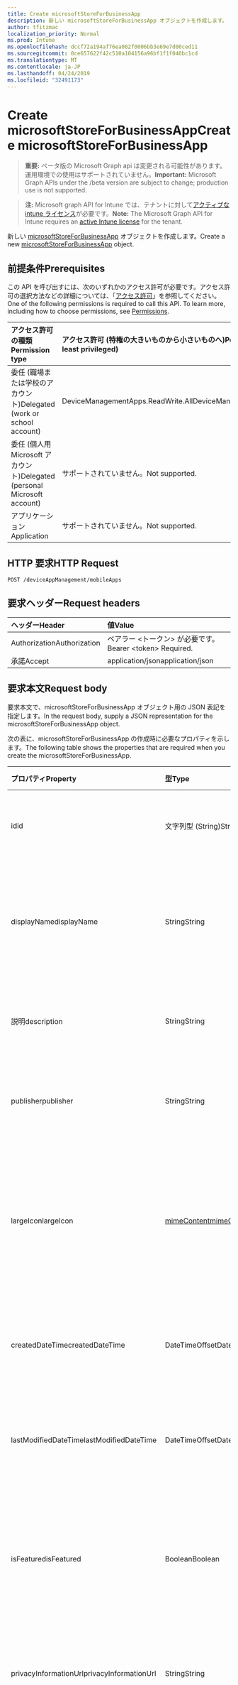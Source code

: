 ```yaml
---
title: Create microsoftStoreForBusinessApp
description: 新しい microsoftStoreForBusinessApp オブジェクトを作成します。
author: tfitzmac
localization_priority: Normal
ms.prod: Intune
ms.openlocfilehash: dccf72a194af76ea082f0006bb3e69e7d00ced11
ms.sourcegitcommit: 0ce657622f42c510a104156a96bf1f1f040bc1cd
ms.translationtype: MT
ms.contentlocale: ja-JP
ms.lasthandoff: 04/24/2019
ms.locfileid: "32491173"
---
```

# <a name="create-microsoftstoreforbusinessapp"></a><span data-ttu-id="0cabe-103">Create microsoftStoreForBusinessApp</span><span class="sxs-lookup"><span data-stu-id="0cabe-103">Create microsoftStoreForBusinessApp</span></span>

> <span data-ttu-id="0cabe-104">**重要:** ベータ版の Microsoft Graph api は変更される可能性があります。運用環境での使用はサポートされていません。</span><span class="sxs-lookup"><span data-stu-id="0cabe-104">**Important:** Microsoft Graph APIs under the /beta version are subject to change; production use is not supported.</span></span>

> <span data-ttu-id="0cabe-105">**注:** Microsoft graph API for Intune では、テナントに対して[アクティブな intune ライセンス](https://go.microsoft.com/fwlink/?linkid=839381)が必要です。</span><span class="sxs-lookup"><span data-stu-id="0cabe-105">**Note:** The Microsoft Graph API for Intune requires an [active Intune license](https://go.microsoft.com/fwlink/?linkid=839381) for the tenant.</span></span>

<span data-ttu-id="0cabe-106">新しい [microsoftStoreForBusinessApp](../resources/intune-apps-microsoftstoreforbusinessapp.md) オブジェクトを作成します。</span><span class="sxs-lookup"><span data-stu-id="0cabe-106">Create a new [microsoftStoreForBusinessApp](../resources/intune-apps-microsoftstoreforbusinessapp.md) object.</span></span>

## <a name="prerequisites"></a><span data-ttu-id="0cabe-107">前提条件</span><span class="sxs-lookup"><span data-stu-id="0cabe-107">Prerequisites</span></span>
<span data-ttu-id="0cabe-p101">この API を呼び出すには、次のいずれかのアクセス許可が必要です。アクセス許可の選択方法などの詳細については、「[アクセス許可](/graph/permissions-reference)」を参照してください。</span><span class="sxs-lookup"><span data-stu-id="0cabe-p101">One of the following permissions is required to call this API. To learn more, including how to choose permissions, see [Permissions](/graph/permissions-reference).</span></span>

|<span data-ttu-id="0cabe-110">アクセス許可の種類</span><span class="sxs-lookup"><span data-stu-id="0cabe-110">Permission type</span></span>|<span data-ttu-id="0cabe-111">アクセス許可 (特権の大きいものから小さいものへ)</span><span class="sxs-lookup"><span data-stu-id="0cabe-111">Permissions (from most to least privileged)</span></span>|
|:---|:---|
|<span data-ttu-id="0cabe-112">委任 (職場または学校のアカウント)</span><span class="sxs-lookup"><span data-stu-id="0cabe-112">Delegated (work or school account)</span></span>|<span data-ttu-id="0cabe-113">DeviceManagementApps.ReadWrite.All</span><span class="sxs-lookup"><span data-stu-id="0cabe-113">DeviceManagementApps.ReadWrite.All</span></span>|
|<span data-ttu-id="0cabe-114">委任 (個人用 Microsoft アカウント)</span><span class="sxs-lookup"><span data-stu-id="0cabe-114">Delegated (personal Microsoft account)</span></span>|<span data-ttu-id="0cabe-115">サポートされていません。</span><span class="sxs-lookup"><span data-stu-id="0cabe-115">Not supported.</span></span>|
|<span data-ttu-id="0cabe-116">アプリケーション</span><span class="sxs-lookup"><span data-stu-id="0cabe-116">Application</span></span>|<span data-ttu-id="0cabe-117">サポートされていません。</span><span class="sxs-lookup"><span data-stu-id="0cabe-117">Not supported.</span></span>|

## <a name="http-request"></a><span data-ttu-id="0cabe-118">HTTP 要求</span><span class="sxs-lookup"><span data-stu-id="0cabe-118">HTTP Request</span></span>
<!-- {
  "blockType": "ignored"
}
-->
``` http
POST /deviceAppManagement/mobileApps
```

## <a name="request-headers"></a><span data-ttu-id="0cabe-119">要求ヘッダー</span><span class="sxs-lookup"><span data-stu-id="0cabe-119">Request headers</span></span>
|<span data-ttu-id="0cabe-120">ヘッダー</span><span class="sxs-lookup"><span data-stu-id="0cabe-120">Header</span></span>|<span data-ttu-id="0cabe-121">値</span><span class="sxs-lookup"><span data-stu-id="0cabe-121">Value</span></span>|
|:---|:---|
|<span data-ttu-id="0cabe-122">Authorization</span><span class="sxs-lookup"><span data-stu-id="0cabe-122">Authorization</span></span>|<span data-ttu-id="0cabe-123">ベアラー &lt;トークン&gt; が必要です。</span><span class="sxs-lookup"><span data-stu-id="0cabe-123">Bearer &lt;token&gt; Required.</span></span>|
|<span data-ttu-id="0cabe-124">承諾</span><span class="sxs-lookup"><span data-stu-id="0cabe-124">Accept</span></span>|<span data-ttu-id="0cabe-125">application/json</span><span class="sxs-lookup"><span data-stu-id="0cabe-125">application/json</span></span>|

## <a name="request-body"></a><span data-ttu-id="0cabe-126">要求本文</span><span class="sxs-lookup"><span data-stu-id="0cabe-126">Request body</span></span>
<span data-ttu-id="0cabe-127">要求本文で、microsoftStoreForBusinessApp オブジェクト用の JSON 表記を指定します。</span><span class="sxs-lookup"><span data-stu-id="0cabe-127">In the request body, supply a JSON representation for the microsoftStoreForBusinessApp object.</span></span>

<span data-ttu-id="0cabe-128">次の表に、microsoftStoreForBusinessApp の作成時に必要なプロパティを示します。</span><span class="sxs-lookup"><span data-stu-id="0cabe-128">The following table shows the properties that are required when you create the microsoftStoreForBusinessApp.</span></span>

|<span data-ttu-id="0cabe-129">プロパティ</span><span class="sxs-lookup"><span data-stu-id="0cabe-129">Property</span></span>|<span data-ttu-id="0cabe-130">型</span><span class="sxs-lookup"><span data-stu-id="0cabe-130">Type</span></span>|<span data-ttu-id="0cabe-131">説明</span><span class="sxs-lookup"><span data-stu-id="0cabe-131">Description</span></span>|
|:---|:---|:---|
|<span data-ttu-id="0cabe-132">id</span><span class="sxs-lookup"><span data-stu-id="0cabe-132">id</span></span>|<span data-ttu-id="0cabe-133">文字列型 (String)</span><span class="sxs-lookup"><span data-stu-id="0cabe-133">String</span></span>|<span data-ttu-id="0cabe-134">エンティティのキー。</span><span class="sxs-lookup"><span data-stu-id="0cabe-134">Key of the entity.</span></span> <span data-ttu-id="0cabe-135">[mobileApp](../resources/intune-apps-mobileapp.md) から継承します</span><span class="sxs-lookup"><span data-stu-id="0cabe-135">Inherited from [mobileApp](../resources/intune-apps-mobileapp.md)</span></span>|
|<span data-ttu-id="0cabe-136">displayName</span><span class="sxs-lookup"><span data-stu-id="0cabe-136">displayName</span></span>|<span data-ttu-id="0cabe-137">String</span><span class="sxs-lookup"><span data-stu-id="0cabe-137">String</span></span>|<span data-ttu-id="0cabe-138">管理者が提供またはインポートしたアプリのタイトル。</span><span class="sxs-lookup"><span data-stu-id="0cabe-138">The admin provided or imported title of the app.</span></span> <span data-ttu-id="0cabe-139">[mobileApp](../resources/intune-apps-mobileapp.md) から継承します</span><span class="sxs-lookup"><span data-stu-id="0cabe-139">Inherited from [mobileApp](../resources/intune-apps-mobileapp.md)</span></span>|
|<span data-ttu-id="0cabe-140">説明</span><span class="sxs-lookup"><span data-stu-id="0cabe-140">description</span></span>|<span data-ttu-id="0cabe-141">String</span><span class="sxs-lookup"><span data-stu-id="0cabe-141">String</span></span>|<span data-ttu-id="0cabe-142">アプリの説明。</span><span class="sxs-lookup"><span data-stu-id="0cabe-142">The description of the app.</span></span> <span data-ttu-id="0cabe-143">[mobileApp](../resources/intune-apps-mobileapp.md) から継承します</span><span class="sxs-lookup"><span data-stu-id="0cabe-143">Inherited from [mobileApp](../resources/intune-apps-mobileapp.md)</span></span>|
|<span data-ttu-id="0cabe-144">publisher</span><span class="sxs-lookup"><span data-stu-id="0cabe-144">publisher</span></span>|<span data-ttu-id="0cabe-145">String</span><span class="sxs-lookup"><span data-stu-id="0cabe-145">String</span></span>|<span data-ttu-id="0cabe-146">アプリの発行元。</span><span class="sxs-lookup"><span data-stu-id="0cabe-146">The publisher of the app.</span></span> <span data-ttu-id="0cabe-147">[mobileApp](../resources/intune-apps-mobileapp.md) から継承します</span><span class="sxs-lookup"><span data-stu-id="0cabe-147">Inherited from [mobileApp](../resources/intune-apps-mobileapp.md)</span></span>|
|<span data-ttu-id="0cabe-148">largeIcon</span><span class="sxs-lookup"><span data-stu-id="0cabe-148">largeIcon</span></span>|[<span data-ttu-id="0cabe-149">mimeContent</span><span class="sxs-lookup"><span data-stu-id="0cabe-149">mimeContent</span></span>](../resources/intune-shared-mimecontent.md)|<span data-ttu-id="0cabe-150">アプリの詳細に表示され、アイコンのアップロードに使用される大きいアイコン。</span><span class="sxs-lookup"><span data-stu-id="0cabe-150">The large icon, to be displayed in the app details and used for upload of the icon.</span></span> <span data-ttu-id="0cabe-151">[mobileApp](../resources/intune-apps-mobileapp.md) から継承します</span><span class="sxs-lookup"><span data-stu-id="0cabe-151">Inherited from [mobileApp](../resources/intune-apps-mobileapp.md)</span></span>|
|<span data-ttu-id="0cabe-152">createdDateTime</span><span class="sxs-lookup"><span data-stu-id="0cabe-152">createdDateTime</span></span>|<span data-ttu-id="0cabe-153">DateTimeOffset</span><span class="sxs-lookup"><span data-stu-id="0cabe-153">DateTimeOffset</span></span>|<span data-ttu-id="0cabe-154">アプリが作成された日時。</span><span class="sxs-lookup"><span data-stu-id="0cabe-154">The date and time the app was created.</span></span> <span data-ttu-id="0cabe-155">[mobileApp](../resources/intune-apps-mobileapp.md) から継承します</span><span class="sxs-lookup"><span data-stu-id="0cabe-155">Inherited from [mobileApp](../resources/intune-apps-mobileapp.md)</span></span>|
|<span data-ttu-id="0cabe-156">lastModifiedDateTime</span><span class="sxs-lookup"><span data-stu-id="0cabe-156">lastModifiedDateTime</span></span>|<span data-ttu-id="0cabe-157">DateTimeOffset</span><span class="sxs-lookup"><span data-stu-id="0cabe-157">DateTimeOffset</span></span>|<span data-ttu-id="0cabe-158">アプリが最後に変更された日時。</span><span class="sxs-lookup"><span data-stu-id="0cabe-158">The date and time the app was last modified.</span></span> <span data-ttu-id="0cabe-159">[mobileApp](../resources/intune-apps-mobileapp.md) から継承します</span><span class="sxs-lookup"><span data-stu-id="0cabe-159">Inherited from [mobileApp](../resources/intune-apps-mobileapp.md)</span></span>|
|<span data-ttu-id="0cabe-160">isFeatured</span><span class="sxs-lookup"><span data-stu-id="0cabe-160">isFeatured</span></span>|<span data-ttu-id="0cabe-161">Boolean</span><span class="sxs-lookup"><span data-stu-id="0cabe-161">Boolean</span></span>|<span data-ttu-id="0cabe-162">アプリが管理者のおすすめとしてマークされたかどうかを示す値。[mobileApp](../resources/intune-apps-mobileapp.md) から継承します</span><span class="sxs-lookup"><span data-stu-id="0cabe-162">The value indicating whether the app is marked as featured by the admin. Inherited from [mobileApp](../resources/intune-apps-mobileapp.md)</span></span>|
|<span data-ttu-id="0cabe-163">privacyInformationUrl</span><span class="sxs-lookup"><span data-stu-id="0cabe-163">privacyInformationUrl</span></span>|<span data-ttu-id="0cabe-164">String</span><span class="sxs-lookup"><span data-stu-id="0cabe-164">String</span></span>|<span data-ttu-id="0cabe-165">プライバシーに関する声明の URL。</span><span class="sxs-lookup"><span data-stu-id="0cabe-165">The privacy statement Url.</span></span> <span data-ttu-id="0cabe-166">[mobileApp](../resources/intune-apps-mobileapp.md) から継承します</span><span class="sxs-lookup"><span data-stu-id="0cabe-166">Inherited from [mobileApp](../resources/intune-apps-mobileapp.md)</span></span>|
|<span data-ttu-id="0cabe-167">informationUrl</span><span class="sxs-lookup"><span data-stu-id="0cabe-167">informationUrl</span></span>|<span data-ttu-id="0cabe-168">String</span><span class="sxs-lookup"><span data-stu-id="0cabe-168">String</span></span>|<span data-ttu-id="0cabe-169">詳細情報の URL。</span><span class="sxs-lookup"><span data-stu-id="0cabe-169">The more information Url.</span></span> <span data-ttu-id="0cabe-170">[mobileApp](../resources/intune-apps-mobileapp.md) から継承します</span><span class="sxs-lookup"><span data-stu-id="0cabe-170">Inherited from [mobileApp](../resources/intune-apps-mobileapp.md)</span></span>|
|<span data-ttu-id="0cabe-171">owner</span><span class="sxs-lookup"><span data-stu-id="0cabe-171">owner</span></span>|<span data-ttu-id="0cabe-172">String</span><span class="sxs-lookup"><span data-stu-id="0cabe-172">String</span></span>|<span data-ttu-id="0cabe-173">アプリの所有者。</span><span class="sxs-lookup"><span data-stu-id="0cabe-173">The owner of the app.</span></span> <span data-ttu-id="0cabe-174">[mobileApp](../resources/intune-apps-mobileapp.md) から継承します</span><span class="sxs-lookup"><span data-stu-id="0cabe-174">Inherited from [mobileApp](../resources/intune-apps-mobileapp.md)</span></span>|
|<span data-ttu-id="0cabe-175">developer</span><span class="sxs-lookup"><span data-stu-id="0cabe-175">developer</span></span>|<span data-ttu-id="0cabe-176">String</span><span class="sxs-lookup"><span data-stu-id="0cabe-176">String</span></span>|<span data-ttu-id="0cabe-177">アプリの開発者。</span><span class="sxs-lookup"><span data-stu-id="0cabe-177">The developer of the app.</span></span> <span data-ttu-id="0cabe-178">[mobileApp](../resources/intune-apps-mobileapp.md) から継承します</span><span class="sxs-lookup"><span data-stu-id="0cabe-178">Inherited from [mobileApp](../resources/intune-apps-mobileapp.md)</span></span>|
|<span data-ttu-id="0cabe-179">notes</span><span class="sxs-lookup"><span data-stu-id="0cabe-179">notes</span></span>|<span data-ttu-id="0cabe-180">String</span><span class="sxs-lookup"><span data-stu-id="0cabe-180">String</span></span>|<span data-ttu-id="0cabe-181">アプリ用のメモ。</span><span class="sxs-lookup"><span data-stu-id="0cabe-181">Notes for the app.</span></span> <span data-ttu-id="0cabe-182">[mobileApp](../resources/intune-apps-mobileapp.md) から継承します</span><span class="sxs-lookup"><span data-stu-id="0cabe-182">Inherited from [mobileApp](../resources/intune-apps-mobileapp.md)</span></span>|
|<span data-ttu-id="0cabe-183">uploadState</span><span class="sxs-lookup"><span data-stu-id="0cabe-183">uploadState</span></span>|<span data-ttu-id="0cabe-184">Int32</span><span class="sxs-lookup"><span data-stu-id="0cabe-184">Int32</span></span>|<span data-ttu-id="0cabe-185">アップロード状態。</span><span class="sxs-lookup"><span data-stu-id="0cabe-185">The upload state.</span></span> <span data-ttu-id="0cabe-186">[mobileApp](../resources/intune-apps-mobileapp.md) から継承します</span><span class="sxs-lookup"><span data-stu-id="0cabe-186">Inherited from [mobileApp](../resources/intune-apps-mobileapp.md)</span></span>|
|<span data-ttu-id="0cabe-187">publishingState</span><span class="sxs-lookup"><span data-stu-id="0cabe-187">publishingState</span></span>|[<span data-ttu-id="0cabe-188">mobileAppPublishingState</span><span class="sxs-lookup"><span data-stu-id="0cabe-188">mobileAppPublishingState</span></span>](../resources/intune-apps-mobileapppublishingstate.md)|<span data-ttu-id="0cabe-189">アプリの発行の状態。</span><span class="sxs-lookup"><span data-stu-id="0cabe-189">The publishing state for the app.</span></span> <span data-ttu-id="0cabe-190">アプリが発行されていない限り、アプリを割り当てることができません。</span><span class="sxs-lookup"><span data-stu-id="0cabe-190">The app cannot be assigned unless the app is published.</span></span> <span data-ttu-id="0cabe-191">[mobileApp](../resources/intune-apps-mobileapp.md)から継承されます。</span><span class="sxs-lookup"><span data-stu-id="0cabe-191">Inherited from [mobileApp](../resources/intune-apps-mobileapp.md).</span></span> <span data-ttu-id="0cabe-192">使用可能な値は、`notPublished`、`processing`、`published` です。</span><span class="sxs-lookup"><span data-stu-id="0cabe-192">Possible values are: `notPublished`, `processing`, `published`.</span></span>|
|<span data-ttu-id="0cabe-193">isAssigned</span><span class="sxs-lookup"><span data-stu-id="0cabe-193">isAssigned</span></span>|<span data-ttu-id="0cabe-194">Boolean</span><span class="sxs-lookup"><span data-stu-id="0cabe-194">Boolean</span></span>|<span data-ttu-id="0cabe-195">アプリが少なくとも1つのグループに割り当てられているかどうかを示す値。</span><span class="sxs-lookup"><span data-stu-id="0cabe-195">The value indicating whether the app is assigned to at least one group.</span></span> <span data-ttu-id="0cabe-196">[mobileApp](../resources/intune-apps-mobileapp.md) から継承します</span><span class="sxs-lookup"><span data-stu-id="0cabe-196">Inherited from [mobileApp](../resources/intune-apps-mobileapp.md)</span></span>|
|<span data-ttu-id="0cabe-197">roleScopeTagIds</span><span class="sxs-lookup"><span data-stu-id="0cabe-197">roleScopeTagIds</span></span>|<span data-ttu-id="0cabe-198">String collection</span><span class="sxs-lookup"><span data-stu-id="0cabe-198">String collection</span></span>|<span data-ttu-id="0cabe-199">このモバイルアプリの範囲タグ id のリスト。</span><span class="sxs-lookup"><span data-stu-id="0cabe-199">List of scope tag ids for this mobile app.</span></span> <span data-ttu-id="0cabe-200">[mobileApp](../resources/intune-apps-mobileapp.md) から継承します</span><span class="sxs-lookup"><span data-stu-id="0cabe-200">Inherited from [mobileApp](../resources/intune-apps-mobileapp.md)</span></span>|
|<span data-ttu-id="0cabe-201">dependentappcount</span><span class="sxs-lookup"><span data-stu-id="0cabe-201">dependentAppCount</span></span>|<span data-ttu-id="0cabe-202">Int32</span><span class="sxs-lookup"><span data-stu-id="0cabe-202">Int32</span></span>|<span data-ttu-id="0cabe-203">子アプリが持つ依存関係の合計数。</span><span class="sxs-lookup"><span data-stu-id="0cabe-203">The total number of dependencies the child app has.</span></span> <span data-ttu-id="0cabe-204">[mobileApp](../resources/intune-apps-mobileapp.md) から継承します</span><span class="sxs-lookup"><span data-stu-id="0cabe-204">Inherited from [mobileApp](../resources/intune-apps-mobileapp.md)</span></span>|
|<span data-ttu-id="0cabe-205">usedLicenseCount</span><span class="sxs-lookup"><span data-stu-id="0cabe-205">usedLicenseCount</span></span>|<span data-ttu-id="0cabe-206">Int32</span><span class="sxs-lookup"><span data-stu-id="0cabe-206">Int32</span></span>|<span data-ttu-id="0cabe-207">使用中の、ビジネス向け Microsoft Store ライセンスの数。</span><span class="sxs-lookup"><span data-stu-id="0cabe-207">The number of Microsoft Store for Business licenses in use.</span></span>|
|<span data-ttu-id="0cabe-208">totalLicenseCount</span><span class="sxs-lookup"><span data-stu-id="0cabe-208">totalLicenseCount</span></span>|<span data-ttu-id="0cabe-209">Int32</span><span class="sxs-lookup"><span data-stu-id="0cabe-209">Int32</span></span>|<span data-ttu-id="0cabe-210">ビジネス向け Microsoft Store ライセンスの合計数。</span><span class="sxs-lookup"><span data-stu-id="0cabe-210">The total number of Microsoft Store for Business licenses.</span></span>|
|<span data-ttu-id="0cabe-211">productKey</span><span class="sxs-lookup"><span data-stu-id="0cabe-211">productKey</span></span>|<span data-ttu-id="0cabe-212">String</span><span class="sxs-lookup"><span data-stu-id="0cabe-212">String</span></span>|<span data-ttu-id="0cabe-213">アプリのプロダクト キー</span><span class="sxs-lookup"><span data-stu-id="0cabe-213">The app product key</span></span>|
|<span data-ttu-id="0cabe-214">licenseType</span><span class="sxs-lookup"><span data-stu-id="0cabe-214">licenseType</span></span>|[<span data-ttu-id="0cabe-215">microsoft storeforbusinesslicensetype</span><span class="sxs-lookup"><span data-stu-id="0cabe-215">microsoftStoreForBusinessLicenseType</span></span>](../resources/intune-apps-microsoftstoreforbusinesslicensetype.md)|<span data-ttu-id="0cabe-216">アプリライセンスの種類。</span><span class="sxs-lookup"><span data-stu-id="0cabe-216">The app license type.</span></span> <span data-ttu-id="0cabe-217">可能な値は、`offline`、`online` です。</span><span class="sxs-lookup"><span data-stu-id="0cabe-217">Possible values are: `offline`, `online`.</span></span>|
|<span data-ttu-id="0cabe-218">packageIdentityName</span><span class="sxs-lookup"><span data-stu-id="0cabe-218">packageIdentityName</span></span>|<span data-ttu-id="0cabe-219">String</span><span class="sxs-lookup"><span data-stu-id="0cabe-219">String</span></span>|<span data-ttu-id="0cabe-220">アプリ パッケージの識別子</span><span class="sxs-lookup"><span data-stu-id="0cabe-220">The app package identifier</span></span>|
|<span data-ttu-id="0cabe-221">licensingType</span><span class="sxs-lookup"><span data-stu-id="0cabe-221">licensingType</span></span>|[<span data-ttu-id="0cabe-222">vppLicensingType</span><span class="sxs-lookup"><span data-stu-id="0cabe-222">vppLicensingType</span></span>](../resources/intune-apps-vpplicensingtype.md)|<span data-ttu-id="0cabe-223">サポートされているライセンスの種類。</span><span class="sxs-lookup"><span data-stu-id="0cabe-223">The supported License Type.</span></span>|



## <a name="response"></a><span data-ttu-id="0cabe-224">応答</span><span class="sxs-lookup"><span data-stu-id="0cabe-224">Response</span></span>
<span data-ttu-id="0cabe-225">成功した場合、このメソッドは `201 Created` 応答コードと、応答本文で [microsoftStoreForBusinessApp](../resources/intune-apps-microsoftstoreforbusinessapp.md) オブジェクトを返します。</span><span class="sxs-lookup"><span data-stu-id="0cabe-225">If successful, this method returns a `201 Created` response code and a [microsoftStoreForBusinessApp](../resources/intune-apps-microsoftstoreforbusinessapp.md) object in the response body.</span></span>

## <a name="example"></a><span data-ttu-id="0cabe-226">例</span><span class="sxs-lookup"><span data-stu-id="0cabe-226">Example</span></span>

### <a name="request"></a><span data-ttu-id="0cabe-227">要求</span><span class="sxs-lookup"><span data-stu-id="0cabe-227">Request</span></span>
<span data-ttu-id="0cabe-228">以下は、要求の例です。</span><span class="sxs-lookup"><span data-stu-id="0cabe-228">Here is an example of the request.</span></span>
``` http
POST https://graph.microsoft.com/beta/deviceAppManagement/mobileApps
Content-type: application/json
Content-length: 1132

{
  "@odata.type": "#microsoft.graph.microsoftStoreForBusinessApp",
  "displayName": "Display Name value",
  "description": "Description value",
  "publisher": "Publisher value",
  "largeIcon": {
    "@odata.type": "microsoft.graph.mimeContent",
    "type": "Type value",
    "value": "dmFsdWU="
  },
  "isFeatured": true,
  "privacyInformationUrl": "https://example.com/privacyInformationUrl/",
  "informationUrl": "https://example.com/informationUrl/",
  "owner": "Owner value",
  "developer": "Developer value",
  "notes": "Notes value",
  "uploadState": 11,
  "publishingState": "processing",
  "isAssigned": true,
  "roleScopeTagIds": [
    "Role Scope Tag Ids value"
  ],
  "dependentAppCount": 1,
  "usedLicenseCount": 0,
  "totalLicenseCount": 1,
  "productKey": "Product Key value",
  "licenseType": "online",
  "packageIdentityName": "Package Identity Name value",
  "licensingType": {
    "@odata.type": "microsoft.graph.vppLicensingType",
    "supportUserLicensing": true,
    "supportDeviceLicensing": true,
    "supportsUserLicensing": true,
    "supportsDeviceLicensing": true
  }
}
```

### <a name="response"></a><span data-ttu-id="0cabe-229">応答</span><span class="sxs-lookup"><span data-stu-id="0cabe-229">Response</span></span>
<span data-ttu-id="0cabe-p120">以下は、応答の例です。注:簡潔にするために、ここに示す応答オブジェクトは切り詰められている場合があります。すべてのプロパティは実際の呼び出しから返されます。</span><span class="sxs-lookup"><span data-stu-id="0cabe-p120">Here is an example of the response. Note: The response object shown here may be truncated for brevity. All of the properties will be returned from an actual call.</span></span>
``` http
HTTP/1.1 201 Created
Content-Type: application/json
Content-Length: 1304

{
  "@odata.type": "#microsoft.graph.microsoftStoreForBusinessApp",
  "id": "f33358bc-58bc-f333-bc58-33f3bc5833f3",
  "displayName": "Display Name value",
  "description": "Description value",
  "publisher": "Publisher value",
  "largeIcon": {
    "@odata.type": "microsoft.graph.mimeContent",
    "type": "Type value",
    "value": "dmFsdWU="
  },
  "createdDateTime": "2017-01-01T00:02:43.5775965-08:00",
  "lastModifiedDateTime": "2017-01-01T00:00:35.1329464-08:00",
  "isFeatured": true,
  "privacyInformationUrl": "https://example.com/privacyInformationUrl/",
  "informationUrl": "https://example.com/informationUrl/",
  "owner": "Owner value",
  "developer": "Developer value",
  "notes": "Notes value",
  "uploadState": 11,
  "publishingState": "processing",
  "isAssigned": true,
  "roleScopeTagIds": [
    "Role Scope Tag Ids value"
  ],
  "dependentAppCount": 1,
  "usedLicenseCount": 0,
  "totalLicenseCount": 1,
  "productKey": "Product Key value",
  "licenseType": "online",
  "packageIdentityName": "Package Identity Name value",
  "licensingType": {
    "@odata.type": "microsoft.graph.vppLicensingType",
    "supportUserLicensing": true,
    "supportDeviceLicensing": true,
    "supportsUserLicensing": true,
    "supportsDeviceLicensing": true
  }
}
```





